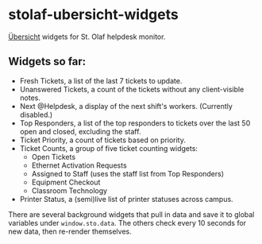 stolaf-ubersicht-widgets
========================

[Übersicht](http://tracesof.net/uebersicht/) widgets for St. Olaf helpdesk monitor.

## Widgets so far:
- Fresh Tickets, a list of the last 7 tickets to update.
- Unanswered Tickets, a count of the tickets without any client-visible notes.
- Next @Helpdesk, a display of the next shift's workers. (Currently disabled.)
- Top Responders, a list of the top responders to tickets over the last 50 open and closed, excluding the staff.
- Ticket Priority, a count of tickets based on priority.
- Ticket Counts, a group of five ticket counting widgets:
  - Open Tickets
  - Ethernet Activation Requests
  - Assigned to Staff (uses the staff list from Top Responders)
  - Equipment Checkout
  - Classroom Technology
- Printer Status, a (semi)live list of printer statuses across campus.

There are several background widgets that pull in data and save it to global variables under `window.sto.data`. The others check every 10 seconds for new data, then re-render themselves.
